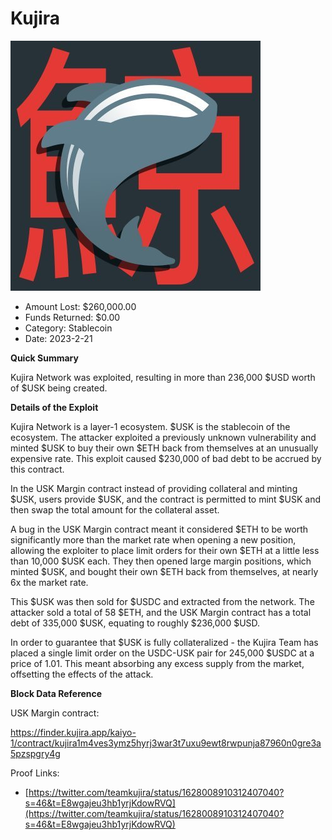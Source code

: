 # Kujira
![Kujira](/rektimages/Kujira.png)
- Amount Lost: $260,000.00
- Funds Returned: $0.00
- Category: Stablecoin
- Date: 2023-2-21

**Quick Summary**

Kujira Network was exploited, resulting in more than 236,000 $USD worth of $USK being created. 

  


 **Details of the Exploit**

Kujira Network is a layer-1 ecosystem. $USK is the stablecoin of the ecosystem. The attacker exploited a previously unknown vulnerability and minted $USK to buy their own $ETH back from themselves at an unusually expensive rate. This exploit caused $230,000 of bad debt to be accrued by this contract. 

  


In the USK Margin contract instead of providing collateral and minting $USK, users provide $USK, and the contract is permitted to mint $USK and then swap the total amount for the collateral asset.

A bug in the USK Margin contract meant it considered $ETH to be worth significantly more than the market rate when opening a new position, allowing the exploiter to place limit orders for their own $ETH at a little less than 10,000 $USK each. They then opened large margin positions, which minted $USK, and bought their own $ETH back from themselves, at nearly 6x the market rate. 

This $USK was then sold for $USDC and extracted from the network. The attacker sold a total of 58 $ETH, and the USK Margin contract has a total debt of 335,000 $USK, equating to roughly $236,000 $USD. 

  


In order to guarantee that $USK is fully collateralized - the Kujira Team has placed a single limit order on the USDC-USK pair for 245,000 $USDC at a price of 1.01. This meant absorbing any excess supply from the market, offsetting the effects of the attack.

  


 **Block Data Reference**

USK Margin contract:

https://finder.kujira.app/kaiyo-1/contract/kujira1m4ves3ymz5hyrj3war3t7uxu9ewt8rwpunja87960n0gre3a5pzspgry4g


Proof Links:
- [https://twitter.com/teamkujira/status/1628008910312407040?s=46&t=E8wgajeu3hb1yrjKdowRVQ](https://twitter.com/teamkujira/status/1628008910312407040?s=46&t=E8wgajeu3hb1yrjKdowRVQ)


